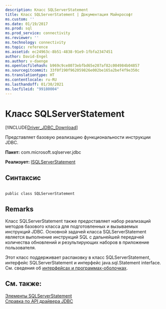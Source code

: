 ```yaml
---
description: Класс SQLServerStatement
title: Класс SQLServerStatement | Документация Майкрософт
ms.custom: ''
ms.date: 01/19/2017
ms.prod: sql
ms.prod_service: connectivity
ms.reviewer: ''
ms.technology: connectivity
ms.topic: reference
ms.assetid: ec24963c-8b51-4838-91e9-1fbfa2347451
author: David-Engel
ms.author: v-daenge
ms.openlocfilehash: b969c9ce8073ebfbd65e207af82c004984b04857
ms.sourcegitcommit: 33f0f190f962059826e002be165a2bef4f9e350c
ms.translationtype: HT
ms.contentlocale: ru-RU
ms.lasthandoff: 01/30/2021
ms.locfileid: "99180004"
---
```

# <a name="sqlserverstatement-class"></a>Класс SQLServerStatement
[!INCLUDE[Driver_JDBC_Download](../../../includes/driver_jdbc_download.md)]

  Представляет базовую реализацию функциональности инструкции JDBC.  
  
 **Пакет:** com.microsoft.sqlserver.jdbc  
  
 **Реализует:** [ISQLServerStatement](../../../connect/jdbc/reference/isqlserverstatement-interface.md)  
  
## <a name="syntax"></a>Синтаксис  
  
```  
  
public class SQLServerStatement  
```  
  
## <a name="remarks"></a>Remarks  
 Класс SQLServerStatement также предоставляет набор реализаций методов базового класса для подготовленных и вызываемых инструкций JDBC. Основной задачей класса SQLServerStatement является выполнение инструкций SQL с дальнейшей передачей количества обновлений и результирующих наборов в приложение пользователя.  
  
 Этот класс поддерживает распаковку в класс SQLServerStatement, интерфейс SQLServerStatement и интерфейс java.sql.Statement interface. См. сведения об [интерфейсах и программах-оболочках](../../../connect/jdbc/wrappers-and-interfaces.md).  
  
## <a name="see-also"></a>См. также:  
 [Элементы SQLServerStatement](../../../connect/jdbc/reference/sqlserverstatement-members.md)   
 [Справка по API драйвера JDBC](../../../connect/jdbc/reference/jdbc-driver-api-reference.md)  
  
  
